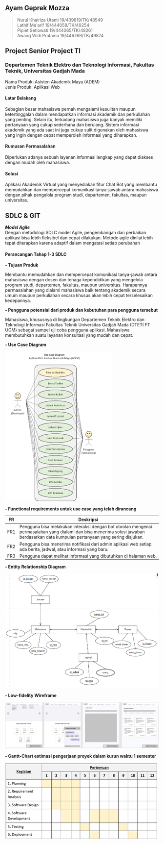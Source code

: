 ## Ayam Geprek Mozza

> Nurul Khairiza Utami  19/439819/TK/48549
> <br>
> Lathif Ma'arif        19/444058/TK/49254
> <br>
> Pipiet Setiowati      19/444065/TK/49261
> <br>
> Awang Widi Pratama    19/446769/TK/49874

## Project Senior Project TI

### Departemen Teknik Elektro dan Teknologi Informasi, Fakultas Teknik, Universitas Gadjah Mada

Nama Produk: Asisten Akademik Maya (ADEM)
<br>
Jenis Produk: Aplikasi Web

#### Latar Belakang

Sebagian besar mahasiswa pernah mengalami kesulitan maupun ketertinggalan dalam mendapatkan informasi akademik dan perkuliahan yang penting. Selain itu, terkadang mahasiswa juga banyak memiliki pertanyaan yang cukup sederhana dan berulang. Sistem informasi akademik yang ada saat ini juga cukup sulit digunakan oleh mahasiswa yang ingin dengan cepat memperoleh informasi yang diharapkan.

#### Rumusan Permasalahan

Diperlukan adanya sebuah layanan informasi lengkap yang dapat diakses dengan mudah oleh mahasiswa.

#### Solusi

Aplikasi Akademik Virtual yang menyediakan fitur Chat Bot yang membantu memudahkan dan mempercepat komunikasi tanya-jawab antara mahasiswa dengan pihak pengelola program studi, departemen, fakultas, maupun universitas.

## SDLC & GIT
**_Model Agile_**
<br>
Dengan metodologi SDLC model Agile, pengembangan dan perbaikan aplikasi bisa lebih fleksibel dan cepat dilakukan. Metode agile dinilai lebih tepat diterapkan karena adaptif dalam mengatasi setiap perubahan

#### Perancangan Tahap 1-3 SDLC

**- Tujuan Produk**

Membantu memudahkan dan mempercepat komunikasi tanya-jawab antara mahasiswa dengan dosen dan tenaga kependidikan yang mengelola program studi, departemen, fakultas, maupun universitas. Harapannya permasalahan yang dialami mahasiswa baik tentang akademik secara umum maupun perkuliahan secara khusus akan lebih cepat terselesaikan kedepannya.

**- Pengguna potensial dari produk dan kebutuhan para pengguna tersebut**

Mahasiswa, khususnya di lingkungan Departemen Teknik Elektro dan Teknologi Informasi Fakultas Teknik Universitas Gadjah Mada (DTETI FT UGM) sebagai sampel uji coba pengguna aplikasi. Mahasiswa membutuhkan suatu layanan konsultasi yang mudah dan cepat.

**- Use Case Diagram**

<img src="/docs/docassets/usecase.png" alt="use case diagram" style="width:350px;"/>

**- Functional requirements untuk use case yang telah dirancang**

| FR  | Deskripsi |
| --- | --- |
| FR1 |Pengguna bisa melakukan interaksi dengan bot obrolan mengenai permasalahan yang dialami dan bisa menerima solusi jawaban berdasarkan data kumpulan pertanyaan yang sering diajukan.|
| FR2 | Pengguna bisa menerima notifikasi dari admin aplikasi web setiap ada berita, jadwal, atau informasi yang baru. |
| FR3 | Pengguna dapat melihat informasi yang dibutuhkan di halaman web. |


**- Entity Relationship Diagram**

<img src="/docs/docassets/erd.png" alt="Entity relationship diagram" style="width:500px;"/>

**- Low-fidelity Wireframe**

<img src="/docs/docassets/wireframe.png" alt="Low-fidelity Wireframe"/>

**- Gantt-Chart estimasi pengerjaan proyek dalam kurun waktu 1 semester**

<img src="/docs/docassets/gantt.png" alt="Gantt-Chart" style="width:500px;"/>
